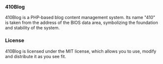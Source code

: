 ### 410Blog
410Blog is a PHP-based blog content management system. Its name "410" is taken from the address of the BIOS data area, symbolizing the foundation and stability of the system.

### License
410Blog is licensed under the MIT license, which allows you to use, modify and distribute it as you see fit.
